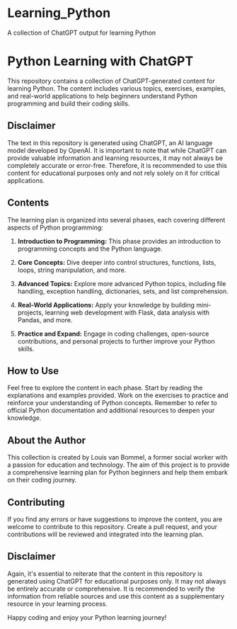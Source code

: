 # Learning_Python
A collection of ChatGPT output for learning Python

# Python Learning with ChatGPT

This repository contains a collection of ChatGPT-generated content for learning Python. The content includes various topics, exercises, examples, and real-world applications to help beginners understand Python programming and build their coding skills.

## Disclaimer

The text in this repository is generated using ChatGPT, an AI language model developed by OpenAI. It is important to note that while ChatGPT can provide valuable information and learning resources, it may not always be completely accurate or error-free. Therefore, it is recommended to use this content for educational purposes only and not rely solely on it for critical applications.

## Contents

The learning plan is organized into several phases, each covering different aspects of Python programming:

1. **Introduction to Programming:** This phase provides an introduction to programming concepts and the Python language.

2. **Core Concepts:** Dive deeper into control structures, functions, lists, loops, string manipulation, and more.

3. **Advanced Topics:** Explore more advanced Python topics, including file handling, exception handling, dictionaries, sets, and list comprehension.

4. **Real-World Applications:** Apply your knowledge by building mini-projects, learning web development with Flask, data analysis with Pandas, and more.

5. **Practice and Expand:** Engage in coding challenges, open-source contributions, and personal projects to further improve your Python skills.

## How to Use

Feel free to explore the content in each phase. Start by reading the explanations and examples provided. Work on the exercises to practice and reinforce your understanding of Python concepts. Remember to refer to official Python documentation and additional resources to deepen your knowledge.

## About the Author

This collection is created by Louis van Bommel, a former social worker with a passion for education and technology. The aim of this project is to provide a comprehensive learning plan for Python beginners and help them embark on their coding journey.

## Contributing

If you find any errors or have suggestions to improve the content, you are welcome to contribute to this repository. Create a pull request, and your contributions will be reviewed and integrated into the learning plan.

## Disclaimer

Again, it's essential to reiterate that the content in this repository is generated using ChatGPT for educational purposes only. It may not always be entirely accurate or comprehensive. It is recommended to verify the information from reliable sources and use this content as a supplementary resource in your learning process.

Happy coding and enjoy your Python learning journey!


